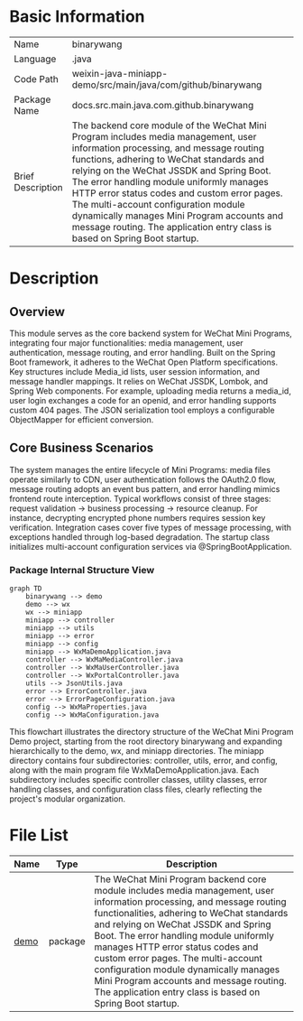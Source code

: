 # Basic Information

|      |      |
|------|------|
| Name | binarywang |
| Language | .java |
| Code Path | weixin-java-miniapp-demo/src/main/java/com/github/binarywang |
| Package Name | docs.src.main.java.com.github.binarywang |
| Brief Description | The backend core module of the WeChat Mini Program includes media management, user information processing, and message routing functions, adhering to WeChat standards and relying on the WeChat JSSDK and Spring Boot. The error handling module uniformly manages HTTP error status codes and custom error pages. The multi-account configuration module dynamically manages Mini Program accounts and message routing. The application entry class is based on Spring Boot startup. |

# Description

## Overview  
This module serves as the core backend system for WeChat Mini Programs, integrating four major functionalities: media management, user authentication, message routing, and error handling. Built on the Spring Boot framework, it adheres to the WeChat Open Platform specifications. Key structures include Media_id lists, user session information, and message handler mappings. It relies on WeChat JSSDK, Lombok, and Spring Web components. For example, uploading media returns a media_id, user login exchanges a code for an openid, and error handling supports custom 404 pages. The JSON serialization tool employs a configurable ObjectMapper for efficient conversion.  

## Core Business Scenarios  
The system manages the entire lifecycle of Mini Programs: media files operate similarly to CDN, user authentication follows the OAuth2.0 flow, message routing adopts an event bus pattern, and error handling mimics frontend route interception. Typical workflows consist of three stages: request validation → business processing → resource cleanup. For instance, decrypting encrypted phone numbers requires session key verification. Integration cases cover five types of message processing, with exceptions handled through log-based degradation. The startup class initializes multi-account configuration services via @SpringBootApplication.


### Package Internal Structure View

```mermaid
graph TD
    binarywang --> demo
    demo --> wx
    wx --> miniapp
    miniapp --> controller
    miniapp --> utils
    miniapp --> error
    miniapp --> config
    miniapp --> WxMaDemoApplication.java
    controller --> WxMaMediaController.java
    controller --> WxMaUserController.java
    controller --> WxPortalController.java
    utils --> JsonUtils.java
    error --> ErrorController.java
    error --> ErrorPageConfiguration.java
    config --> WxMaProperties.java
    config --> WxMaConfiguration.java
```

This flowchart illustrates the directory structure of the WeChat Mini Program Demo project, starting from the root directory binarywang and expanding hierarchically to the demo, wx, and miniapp directories. The miniapp directory contains four subdirectories: controller, utils, error, and config, along with the main program file WxMaDemoApplication.java. Each subdirectory includes specific controller classes, utility classes, error handling classes, and configuration class files, clearly reflecting the project's modular organization.

# File List

| Name   | Type  | Description |
|-------|------|-------------|
| [demo](demo/_module.md) | package | The WeChat Mini Program backend core module includes media management, user information processing, and message routing functionalities, adhering to WeChat standards and relying on WeChat JSSDK and Spring Boot. The error handling module uniformly manages HTTP error status codes and custom error pages. The multi-account configuration module dynamically manages Mini Program accounts and message routing. The application entry class is based on Spring Boot startup. |


